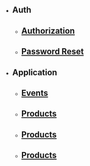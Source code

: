 - ## Auth
    - ## [Authorization](/{{route}}/{{version}}/authorization)
    - ## [Password Reset](/{{route}}/{{version}}/passwordreset)
- ## Application
    - ## [Events](/{{route}}/{{version}}/events)
    - ## [Products](/{{route}}/{{version}}/products)
    - ## [Products](/{{route}}/{{version}}/settings)
    - ## [Products](/{{route}}/{{version}}/UserEvent)
